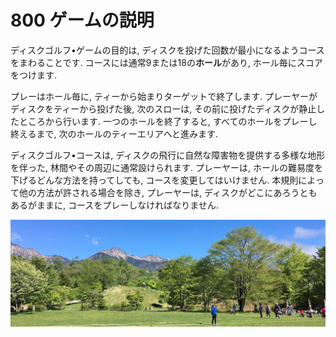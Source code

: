 # 800 ゲームの説明

ディスクゴルフ•ゲームの目的は,
ディスクを投げた回数が最小になるようコースをまわることです.
コースには通常9または18の**ホール**があり,
ホール毎にスコアをつけます.

プレーはホール毎に,
ティーから始まりターゲットで終了します.
プレーヤーがディスクをティーから投げた後,
次のスローは,
その前に投げたディスクが静止したところから行います.
一つのホールを終了すると,
すべてのホールをプレーし終えるまで,
次のホールのティーエリアへと進みます.

ディスクゴルフ•コースは,
ディスクの飛行に自然な障害物を提供する多様な地形を伴った,
林間やその周辺に通常設けられます.
プレーヤーは,
ホールの難易度を下げるどんな方法を持ってしても,
コースを変更してはいけません.
本規則によって他の方法が許される場合を除き,
プレーヤーは,
ディスクがどこにあろうともあるがままに,
コースをプレーしなければなりません.

![清里オープン](assets/img/kiyosato.jpg)
